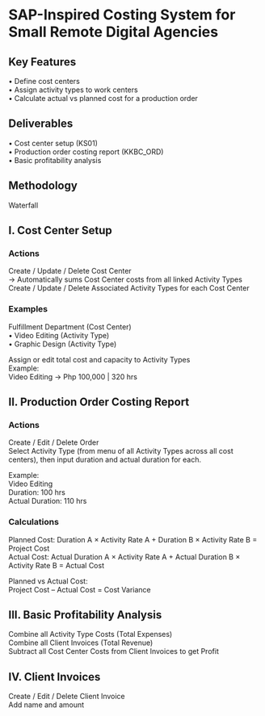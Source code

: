 # SAP-Inspired Costing System for Small Remote Digital Agencies

## Key Features
• Define cost centers  
• Assign activity types to work centers  
• Calculate actual vs planned cost for a production order  

## Deliverables
• Cost center setup (KS01)  
• Production order costing report (KKBC_ORD)  
• Basic profitability analysis  

## Methodology
Waterfall  


## I. Cost Center Setup

### Actions
Create / Update / Delete Cost Center  
→ Automatically sums Cost Center costs from all linked Activity Types  
Create / Update / Delete Associated Activity Types for each Cost Center  

### Examples
Fulfillment Department (Cost Center)  
• Video Editing (Activity Type)  
• Graphic Design (Activity Type)  

Assign or edit total cost and capacity to Activity Types  
Example:  
Video Editing → Php 100,000 | 320 hrs  


## II. Production Order Costing Report

### Actions
Create / Edit / Delete Order  
Select Activity Type (from menu of all Activity Types across all cost centers), then input duration and actual duration for each.  

Example:  
Video Editing  
Duration: 100 hrs  
Actual Duration: 110 hrs  

### Calculations
Planned Cost: Duration A × Activity Rate A + Duration B × Activity Rate B = Project Cost  
Actual Cost: Actual Duration A × Activity Rate A + Actual Duration B × Activity Rate B = Actual Cost  

Planned vs Actual Cost:  
Project Cost – Actual Cost = Cost Variance  


## III. Basic Profitability Analysis
Combine all Activity Type Costs (Total Expenses)  
Combine all Client Invoices (Total Revenue)  
Subtract all Cost Center Costs from Client Invoices to get Profit  


## IV. Client Invoices
Create / Edit / Delete Client Invoice  
Add name and amount  
